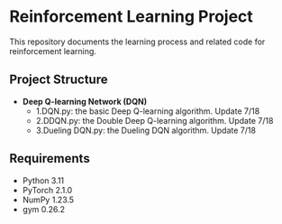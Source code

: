 # Reinforcement Learning Project

This repository documents the learning process and related code for reinforcement learning.

## Project Structure

- **Deep Q-learning Network (DQN)**
  - 1.DQN.py\: the basic Deep Q-learning algorithm. Update 7/18
  - 2.DDQN.py\: the Double Deep Q-learning algorithm. Update 7/18
  - 3.Dueling DQN.py\: the Dueling DQN algorithm. Update 7/18

## Requirements

- Python 3.11
- PyTorch 2.1.0
- NumPy 1.23.5
- gym 0.26.2
